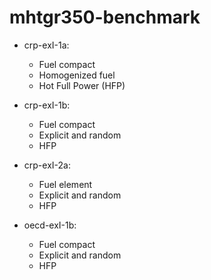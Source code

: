 # mhtgr350-benchmark

* crp-exI-1a:
	- Fuel compact
	- Homogenized fuel
	- Hot Full Power (HFP)

* crp-exI-1b:
	- Fuel compact
	- Explicit and random
	- HFP

* crp-exI-2a:
	- Fuel element
	- Explicit and random
	- HFP

* oecd-exI-1b:
	- Fuel compact
	- Explicit and random
	- HFP